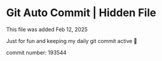 # Git Auto Commit | Hidden File

This file was added Feb 12, 2025

Just for fun and keeping my daily git commit active 🤪

commit number: 193544

